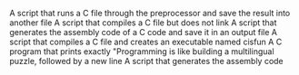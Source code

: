 A script that runs a C file through the preprocessor and save the result into another file
A script that compiles a C file but does not link
A script that generates the assembly code of a C code and save it in an output file
A script that compiles a C file and creates an executable named cisfun
A C program that prints exactly "Programming is like building a multilingual puzzle, followed by a new line
A script that generates the assembly code
